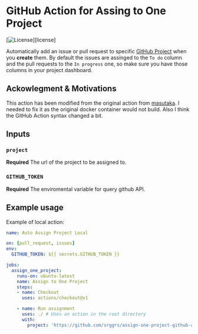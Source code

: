 # GitHub Action for Assing to One Project

[![License](https://github.com/srggrs/assign-one-project-github-action/blob/master/LICENSE)][license]

Automatically add an issue or pull request to specific [GitHub Project](https://help.github.com/articles/about-project-boards/) when you __create__ them. By default the issues are assinged to the `To do` column and the pull requests to the `In progress` one, so make sure you have those columns in your project dashboard.

## Ackowlegment & Motivations

This action has been modified from the original action from [masutaka](https://github.com/masutaka/github-actions-all-in-one-project). I needed to fix it as the original docker container would not build. Also I think the GitHub Action syntax changed a bit.

## Inputs

### `project`

**Required** The url of the project to be assigned to.

### `GITHUB_TOKEN`

**Required** The enviromental variable for query github API.

## Example usage

Example of local action:

```yaml
name: Auto Assign Project Local

on: [pull_request, issues]
env:
  GITHUB_TOKEN: ${{ secrets.GITHUB_TOKEN }}

jobs:
  assign_one_project:
    runs-on: ubuntu-latest
    name: Assign to One Project
    steps:
    - name: Checkout
      uses: actions/checkout@v1

    - name: Run assignment
      uses: ./ # Uses an action in the root directory
      with:
        project: 'https://github.com/srggrs/assign-one-project-github-action/projects/2'
```
